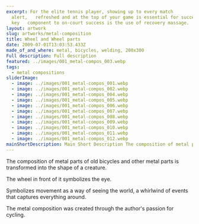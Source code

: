 ```yaml
---
excerpt: For the elite tennis player, showing up to every match
  alert,   refreshed and at the top of your game is essential for success. One
  key   component to on-court success is the use of recovery massage.
layout: artwork
slug: artworks/metal-composition
title: Wheel and Wheel parts
date: 2009-07-01T13:03:53.433Z
made_of_and_where: metal, bicycles, welding, 200х300
Full description: Full description
featured: ../images/001_metal-compos_003.webp
tags:
  - metal compositions
sliderImage:
  - image: ../images/001_metal-compos_001.webp
  - image: ../images/001_metal-compos_002.webp
  - image: ../images/001_metal-compos_004.webp
  - image: ../images/001_metal-compos_005.webp
  - image: ../images/001_metal-compos_006.webp
  - image: ../images/001_metal-compos_007.webp
  - image: ../images/001_metal-compos_008.webp
  - image: ../images/001_metal-compos_009.webp
  - image: ../images/001_metal-compos_010.webp
  - image: ../images/001_metal-compos_011.webp
  - image: ../images/001_metal-compos_012.webp
mainShortDescription: Main Short Description The composition of metal parts of old bicycles and other metal parts is transformed into the shape of a creature.
---
```

The composition of metal parts of old bicycles and other metal parts is transformed into the shape of a creature.


The wheel in front of it symbolizes the eye.


Symbolizes movement as a way of seeing the world, a whirlwind of events that captures everything around.


The metal composition was created through the author's passion for cycling.